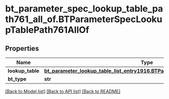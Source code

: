 # bt_parameter_spec_lookup_table_path761_all_of.BTParameterSpecLookupTablePath761AllOf

## Properties
Name | Type | Description | Notes
------------ | ------------- | ------------- | -------------
**lookup_table** | [**bt_parameter_lookup_table_list_entry1916.BTParameterLookupTableListEntry1916**](BTParameterLookupTableListEntry1916.md) |  | [optional] 
**bt_type** | **str** |  | [optional] 

[[Back to Model list]](../README.md#documentation-for-models) [[Back to API list]](../README.md#documentation-for-api-endpoints) [[Back to README]](../README.md)


